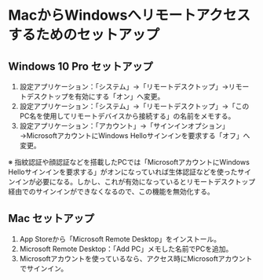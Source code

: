 # MacからWindowsへリモートアクセスするためのセットアップ

## Windows 10 Pro セットアップ

1. 設定アプリケーション：「システム」→「リモートデスクトップ」→リモートデスクトップを有効にする「オン」へ変更。
2. 設定アプリケーション：「システム」→「リモートデスクトップ」→「このPC名を使用してリモートデバイスから接続する」の名前をメモする。
3. 設定アプリケーション：「アカウント」→「サインインオプション」→MicrosoftアカウントにWindows Helloサインインを要求する「オフ」へ変更。

※ 指紋認証や顔認証などを搭載したPCでは「MicrosoftアカウントにWindows Helloサインインを要求する」がオンになっていれば生体認証などを使ったサインインが必要になる。しかし、これが有効になっているとリモートデスクトップ経由でのサインインができなくなるので、この機能を無効化する。

## Mac セットアップ

1. App Storeから「Microsoft Remote Desktop」をインストール。
2. Microsoft Remote Desktop：「Add PC」メモした名前でPCを追加。
3. Microsoftアカウントを使っているなら、アクセス時にMicrosoftアカウントでサインイン。
